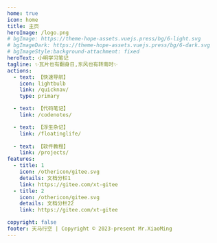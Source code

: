 ```yaml
---
home: true
icon: home
title: 主页
heroImage: /logo.png
# bgImage: https://theme-hope-assets.vuejs.press/bg/6-light.svg
# bgImageDark: https://theme-hope-assets.vuejs.press/bg/6-dark.svg
# bgImageStyle:background-attachment: fixed
heroText: 小明学习笔记
tagline: ✨瓦片也有翻身日,东风也有转南时✨
actions:
  - text: 【快速导航】
    icon: lightbulb
    link: /quicknav/
    type: primary

  - text: 【代码笔记】
    link: /codenotes/

  - text: 【浮生杂记】
    link: /floatinglife/
    
  - text: 【软件教程】
    link: /projects/
features:
  - title: 1
    icon: /othericon/gitee.svg
    details: 文档分栏1
    link: https://gitee.com/xt-gitee
  - title: 2
    icon: /othericon/gitee.svg
    details: 文档分栏22
    link: https://gitee.com/xt-gitee

copyright: false
footer: 天马行空 | Copyright © 2023-present Mr.XiaoMing
---
```

